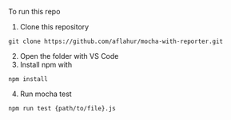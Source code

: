 
To run this repo
1. Clone this repository
```
git clone https://github.com/aflahur/mocha-with-reporter.git
```
2. Open the folder with VS Code
3. Install npm with
```
npm install
```
4. Run mocha test 
```
npm run test {path/to/file}.js
```